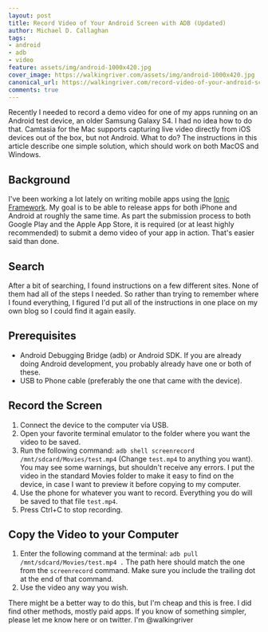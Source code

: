 ```yaml
---
layout: post
title: Record Video of Your Android Screen with ADB (Updated)
author: Michael D. Callaghan
tags: 
- android 
- adb
- video
feature: assets/img/android-1000x420.jpg
cover_image: https://walkingriver.com/assets/img/android-1000x420.jpg
canonical_url: https://walkingriver.com/record-video-of-your-android-screen/
comments: true
---
```

Recently I needed to record a demo video for one of my apps running on an Android test device, an older Samsung Galaxy S4.
I had no idea how to do that.
Camtasia for the Mac supports capturing live video directly from iOS devices out of the box, but not Android. 
What to do? The instructions in this article describe one simple solution,
which should work on both MacOS and Windows.
<!--more-->

## Background
I've been working a lot lately on writing mobile apps using the [Ionic Framework](https://www.ionicframework.com). 
My goal is to be able to release apps for both iPhone and Android at roughly the same time. 
As part the submission process to both Google Play and the Apple App Store,
it is required (or at least highly recommended) to submit a demo video of
your app in action. That's easier said than done.

## Search
After a bit of searching, I found instructions on a few different sites. None of them had all of the steps I needed. 
So rather than trying to remember where I found everything, I figured I'd put all of the instructions in one place 
on my own blog so I could find it again easily.

## Prerequisites
* Android Debugging Bridge (adb) or Android SDK. If you are already doing Android
development, you probably already have one or both of these.
* USB to Phone cable (preferably the one that came with the device).

## Record the Screen
1. Connect the device to the computer via USB.
1. Open your favorite terminal emulator to the folder where you want the video to be saved.
1. Run the following command: 
```adb shell screenrecord /mnt/sdcard/Movies/test.mp4``` (Change `test.mp4` to anything you want). You may see some warnings, but shouldn't receive any errors. I put the video in the standard Movies folder to make it easy to find on the device, in case I want to preview it before copying to my computer.
1. Use the phone for whatever you want to record. Everything you do will be saved to that file `test.mp4`.
1. Press Ctrl+C to stop recording.

## Copy the Video to your Computer
1. Enter the following command at the terminal: `adb pull /mnt/sdcard/Movies/test.mp4 .` The path here should match the one from the `screenrecord` command.
Make sure you include the trailing dot at the end of that command.
1. Use the video any way you wish.

There might be a better way to do this, but I'm cheap and this is free. I did find other methods, mostly paid apps. If you know of something simpler, please let me know here or on twitter. I'm @walkingriver

